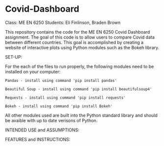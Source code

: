 # Covid-Dashboard

Class: ME EN 6250
Students: Eli Finlinson, Braden Brown

This repository contains the code for the ME EN 6250 Covid Dashboard assignment. The goal of this code is to allow users to compare Covid data between different countries. This goal is accomplished by creating a website of interactive plots using Python modules such as the Bokeh library. 

SET-UP: 

For the each of the files to run properly, the following modules need to be installed on your computer:

    Pandas - install using command 'pip install pandas'

    Beautiful Soup - install using command 'pip install beautifulsoup4'

    Requests - install using command 'pip install requests'

    Bokeh - install using command 'pip install Bokeh'

All other modules used are built into the Python standard library and should be avaible with up to date verisons of Python. 

INTENDED USE and ASSUMPTIONS:





FEATURES and INSTRUCTIONS:
